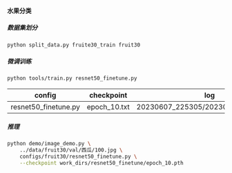 #### 水果分类
##### 数据集划分

```bash
python split_data.py fruite30_train fruit30
```

##### 微调训练

```bash
python tools/train.py resnet50_finetune.py
```
| config   | checkpoint | log | accuracy/top1|
|:--------:|:----------:|:---------:|:---------:|
| resnet50_finetune.py| epoch_10.txt| 20230607_225305/20230607_225305.log| 84.2342|

##### 推理
```bash
python demo/image_demo.py \
    ../data/fruit30/val/西瓜/100.jpg \
    configs/fruit30/resnet50_finetune.py \
    --checkpoint work_dirs/resnet50_finetune/epoch_10.pth
```
